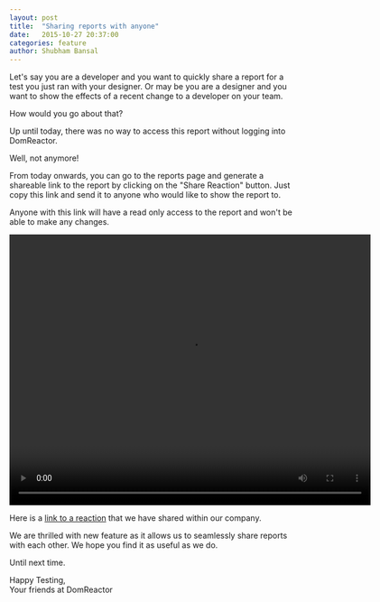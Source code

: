 ```yaml
---
layout: post
title:  "Sharing reports with anyone"
date:   2015-10-27 20:37:00
categories: feature
author: Shubham Bansal
---
```


Let's say you are a developer and you want to quickly share a report for a test you just ran with your designer. Or may be you are a designer and you want to show the effects of a recent change to a developer on your team. 

How would you go about that? 

Up until today, there was no way to access this report without logging into DomReactor. 

Well, not anymore!

From today onwards, you can go to the reports page and generate a shareable link to the report by clicking on the "Share Reaction" button. Just copy this link and send it to anyone who would like to show the report to. 

Anyone with this link will have a read only access to the report and won't be able to make any changes.

<p class="video-screen">
<video width="640" height="480" autoplay>
  <source src="/assets/report_sharing_feature.mp4" type="video/mp4">
</video>
</p>


Here is a [link to a reaction](https://domreactor.com/chain_reactions/102?share_token=nsPzC7oSC5EjCqdc) that we have shared within our company.

We are thrilled with new feature as it allows us to seamlessly share reports with each other. We hope you find it as useful as we do.

Until next time.

Happy Testing,  
Your friends at DomReactor